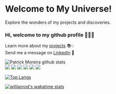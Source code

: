 <!-- Coloque essa linha no início do seu arquivo README.md -->
<link rel="stylesheet" type="text/css" href="https://cdn.jsdelivr.net/npm/tailwindcss@2.2.16/dist/tailwind.min.css" />

<!-- Adicione o conteúdo do README abaixo -->
<body class="bg-black">
  <div class="bg-universe bg-cover bg-center py-12">
    <h1 class="text-white text-4xl text-center">Welcome to My Universe!</h1>
    <p class="text-white text-lg text-center">Explore the wonders of my projects and discoveries.</p>
  </div>



### Hi, welcome to my github profile 👨🏽‍💻

Learn more about my [projects](https://patrickmoreira.netlify.app/) 📚💡 <br />
Send me a message on [LinkedIn](https://www.linkedin.com/in/patrick-moreirarosa/) 🚀


![Patrick Moreira github stats](https://github-readme-stats.vercel.app/api?username=patrick-moreira&show_icons=true&theme=tokyonight) <br />
<img src="https://img.shields.io/badge/-REACT-grey?style=flat&logo=react&logoColor=white"> <img src="https://img.shields.io/badge/-JAVASCRIPT-yellow?style=flat&logo=javascript&logoColor=white"> <img src="https://img.shields.io/badge/-TYPESCRIPT-blue?style=flat&logo=typescript&logoColor=white"> <img src="https://img.shields.io/badge/-PYTHON-blue?style=flat&logo=python&logoColor=white"> <img src="https://img.shields.io/badge/-HTML5-E34F26?style=flat&logo=html5&logoColor=white">  <img src="https://img.shields.io/badge/-CSS3-purple?style=flat&logo=css3&logoColor=white">

[![Top Langs](https://github-readme-stats.vercel.app/api/top-langs/?username=patrick-moreira&layout=compact&hide=ruby,R&theme=tokyonight)](https://github.com/patrick-moreira/github-readme-stats)

[![willianrod's wakatime stats](https://github-readme-stats.vercel.app/api/wakatime?username=patrickmoreira&layout=compact&theme=tokyonight&hide_other=TypeScript,JavaScript,Python)](https://github.com/patrick-moreira/github-readme-stats)

  <!-- Restante do conteúdo do README -->
</body>

<style>
  .bg-universe {
    background-image: url('https://example.com/universe-background.jpg');
  }
</style>

<!--
**patrick-moreira/patrick-moreira** is a ✨ _special_ ✨ repository because its `README.md` (this file) appears on your GitHub profile.

Here are some ideas to get you started:

- 🔭 I’m currently working on ...
- 🌱 I’m currently learning ...
- 👯 I’m looking to collaborate on ...
- 🤔 I’m looking for help with ...
- 💬 Ask me about ...
- 📫 How to reach me: ...
- 😄 Pronouns: ...
- ⚡ Fun fact: ...
-->

